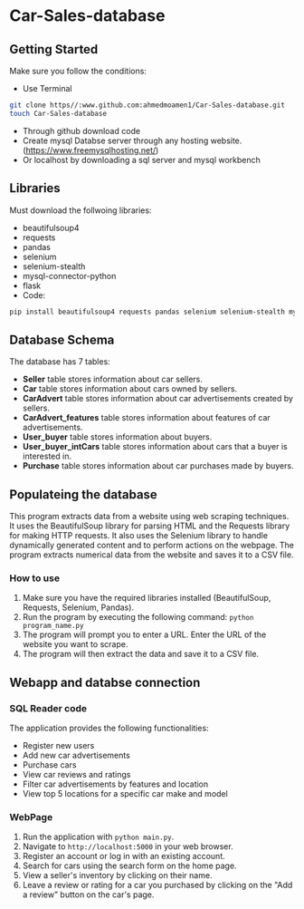 # Car-Sales-database

## Getting Started
Make sure you follow the conditions:

- Use Terminal
```bash
git clone https//:www.github.com:ahmedmoamen1/Car-Sales-database.git
touch Car-Sales-database
```
- Through github download code
- Create mysql Databse server through any hosting website.(https://www.freemysqlhosting.net/)
- Or localhost by downloading a sql server and mysql workbench

## Libraries
Must download the follwoing libraries:
- beautifulsoup4 
- requests 
- pandas 
- selenium 
- selenium-stealth 
- mysql-connector-python 
- flask
- Code:
```bash
pip install beautifulsoup4 requests pandas selenium selenium-stealth mysql-connector-python flask
```

## Database Schema

The database has 7 tables:

- **Seller** table stores information about car sellers.
- **Car** table stores information about cars owned by sellers.
- **CarAdvert** table stores information about car advertisements created by sellers.
- **CarAdvert_features** table stores information about features of car advertisements.
- **User_buyer** table stores information about buyers.
- **User_buyer_intCars** table stores information about cars that a buyer is interested in.
- **Purchase** table stores information about car purchases made by buyers.

## Populateing the database

This program extracts data from a website using web scraping techniques. It uses the BeautifulSoup library for parsing HTML and the Requests library for making HTTP requests. It also uses the Selenium library to handle dynamically generated content and to perform actions on the webpage. The program extracts numerical data from the website and saves it to a CSV file. 

### How to use

1. Make sure you have the required libraries installed (BeautifulSoup, Requests, Selenium, Pandas).
2. Run the program by executing the following command: `python program_name.py`
3. The program will prompt you to enter a URL. Enter the URL of the website you want to scrape.
4. The program will then extract the data and save it to a CSV file.

## Webapp and databse connection

### SQL Reader code

The application provides the following functionalities:

- Register new users
- Add new car advertisements
- Purchase cars
- View car reviews and ratings
- Filter car advertisements by features and location
- View top 5 locations for a specific car make and model

### WebPage

1. Run the application with `python main.py`.
2. Navigate to `http://localhost:5000` in your web browser.
3. Register an account or log in with an existing account.
4. Search for cars using the search form on the home page.
6. View a seller's inventory by clicking on their name.
7. Leave a review or rating for a car you purchased by clicking on the "Add a review" button on the car's page.



